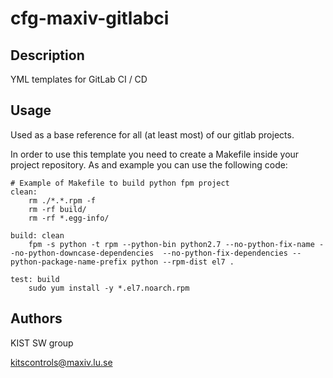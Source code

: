 # cfg-maxiv-gitlabci

## Description

YML templates for GitLab CI / CD

## Usage

Used as a base reference for all (at least most) of our gitlab projects.

In order to use this template you need to create a Makefile inside your project 
repository. As and example you can use the following code:

```make
# Example of Makefile to build python fpm project
clean:
    rm ./*.*.rpm -f
    rm -rf build/
    rm -rf *.egg-info/

build: clean
    fpm -s python -t rpm --python-bin python2.7 --no-python-fix-name --no-python-downcase-dependencies  --no-python-fix-dependencies --python-package-name-prefix python --rpm-dist el7 .

test: build
    sudo yum install -y *.el7.noarch.rpm
```

## Authors

KIST SW group

kitscontrols@maxiv.lu.se


